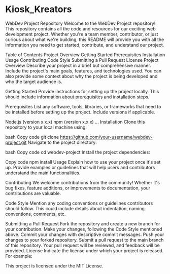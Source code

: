 # Kiosk_Kreators

WebDev Project Repository
Welcome to the WebDev Project repository! This repository contains all the code and resources for our exciting web development project. Whether you're a team member, contributor, or just curious about what we're building, this README will provide you with all the information you need to get started, contribute, and understand our project.

Table of Contents
Project Overview
Getting Started
Prerequisites
Installation
Usage
Contributing
Code Style
Submitting a Pull Request
License
Project Overview
Describe your project in a brief but comprehensive manner. Include the project's main goals, features, and technologies used. You can also provide some context about why the project is being developed and who the target audience is.

Getting Started
Provide instructions for setting up the project locally. This should include information about prerequisites and installation steps.

Prerequisites
List any software, tools, libraries, or frameworks that need to be installed before setting up the project. Include versions if applicable.

Node.js (version x.x.x)
npm (version x.x.x)
...
Installation
Clone this repository to your local machine using:

bash
Copy code
git clone https://github.com/your-username/webdev-project.git
Navigate to the project directory:

bash
Copy code
cd webdev-project
Install the project dependencies:

Copy code
npm install
Usage
Explain how to use your project once it's set up. Provide examples or guidelines that will help users and contributors understand the main functionalities.

Contributing
We welcome contributions from the community! Whether it's bug fixes, feature additions, or improvements to documentation, your contributions are valuable.

Code Style
Mention any coding conventions or guidelines contributors should follow. This could include details about indentation, naming conventions, comments, etc.

Submitting a Pull Request
Fork the repository and create a new branch for your contribution.
Make your changes, following the Code Style mentioned above.
Commit your changes with descriptive commit messages.
Push your changes to your forked repository.
Submit a pull request to the main branch of this repository.
Your pull request will be reviewed, and feedback will be provided.
License
Indicate the license under which your project is released. For example:

This project is licensed under the MIT License.
